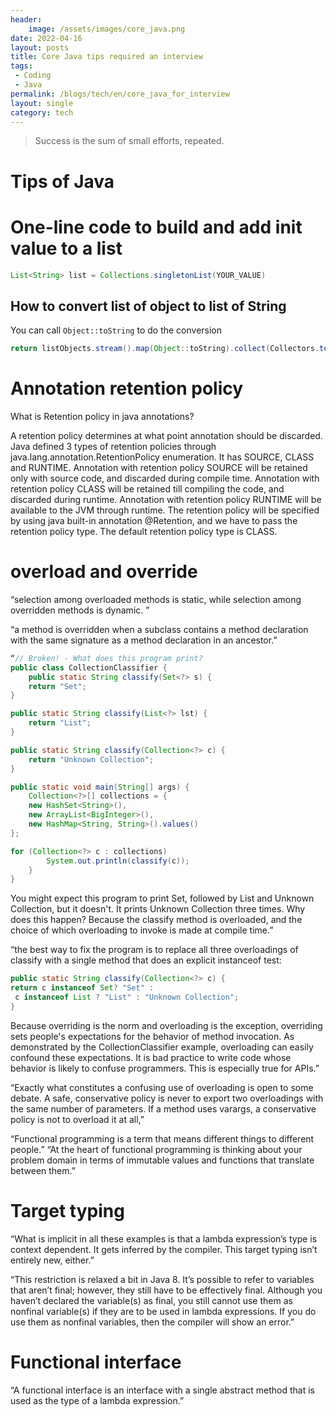 ```yaml
---
header:
    image: /assets/images/core_java.png
date: 2022-04-16
layout: posts
title: Core Java tips required an interview
tags:
 - Coding
 - Java
permalink: /blogs/tech/en/core_java_for_interview
layout: single
category: tech
---
```

> Success is the sum of small efforts, repeated.

# Tips of Java
# One-line code to build and add init value to a list

```java
List<String> list = Collections.singletonList(YOUR_VALUE)
```

## How to convert list of object to list of String

You can call `Object::toString` to do the conversion

```java
return listObjects.stream().map(Object::toString).collect(Collectors.toList());
```

# Annotation retention policy
What is Retention policy in java annotations?

A retention policy determines at what point annotation should be discarded.
Java defined 3 types of retention policies through java.lang.annotation.RetentionPolicy enumeration. It has SOURCE, CLASS and RUNTIME.
Annotation with retention policy SOURCE will be retained only with source code, and discarded during compile time.
Annotation with retention policy CLASS will be retained till compiling the code, and discarded during runtime.
Annotation with retention policy RUNTIME will be available to the JVM through runtime.
The retention policy will be specified by using java built-in annotation @Retention, and we have to pass the retention policy type.
The default retention policy type is CLASS.

# overload and override
“selection among overloaded methods is static, while selection among overridden methods is dynamic. ”

“a method is overridden when a subclass contains a method declaration with the same signature as a method declaration in an ancestor.”

```java
“// Broken! - What does this program print?
public class CollectionClassifier {
    public static String classify(Set<?> s) {
    return "Set";
}

public static String classify(List<?> lst) {
    return "List"; 
}

public static String classify(Collection<?> c) {
    return "Unknown Collection";
}

public static void main(String[] args) {
    Collection<?>[] collections = {
    new HashSet<String>(),
    new ArrayList<BigInteger>(),
    new HashMap<String, String>().values()
};

for (Collection<?> c : collections)
        System.out.println(classify(c));
    }
}
```
You might expect this program to print Set, followed by List and Unknown Collection, but it doesn't. It prints Unknown Collection three times. Why does this happen? Because the classify method is overloaded, and the choice of which overloading to invoke is made at compile time.”


“the best way to fix the program is to replace all three overloadings of classify with a single method that does an explicit instanceof test:
```java
public static String classify(Collection<?> c) {
return c instanceof Set? "Set" :
 c instanceof List ? "List" : "Unknown Collection";
}
```
Because overriding is the norm and overloading is the exception, overriding sets people's expectations for the behavior of method invocation. As demonstrated by the CollectionClassifier example, overloading can easily confound these expectations. It is bad practice to write code whose behavior is likely to confuse programmers. This is especially true for APIs.”


“Exactly what constitutes a confusing use of overloading is open to some debate. A safe, conservative policy is never to export two overloadings with the same number of parameters. If a method uses varargs, a conservative policy is not to overload it at all,”

“Functional programming is a term that means different things to different people.”
“At the heart of functional programming is thinking about your problem domain in terms of immutable values and functions that translate between them.”

# Target typing
“What is implicit in all these examples is that a lambda expression’s type is context dependent. It gets inferred by the compiler. This target typing isn’t entirely new, either.”

“This restriction is relaxed a bit in Java 8. It’s possible to refer to variables that aren’t final; however, they still have to be effectively final. Although you haven’t declared the variable(s) as final, you still cannot use them as nonfinal variable(s) if they are to be used in lambda expressions. If you do use them as nonfinal variables, then the compiler will show an error.”


# Functional interface
“A functional interface is an interface with a single abstract method that is used as the type of a lambda expression.”




